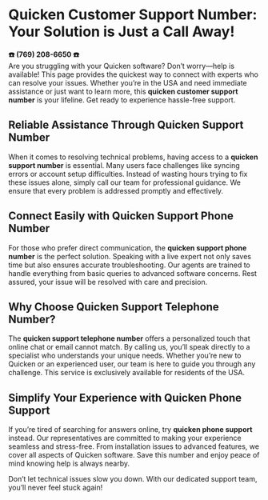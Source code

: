 # Quicken Customer Support Number: Your Solution is Just a Call Away!

**☎️ ‪(769) 208-6650‬ ☎️**  
Are you struggling with your Quicken software? Don’t worry—help is available! This page provides the quickest way to connect with experts who can resolve your issues. Whether you’re in the USA and need immediate assistance or just want to learn more, this **quicken customer support number** is your lifeline. Get ready to experience hassle-free support.

## Reliable Assistance Through Quicken Support Number  
When it comes to resolving technical problems, having access to a **quicken support number** is essential. Many users face challenges like syncing errors or account setup difficulties. Instead of wasting hours trying to fix these issues alone, simply call our team for professional guidance. We ensure that every problem is addressed promptly and effectively.

## Connect Easily with Quicken Support Phone Number  
For those who prefer direct communication, the **quicken support phone number** is the perfect solution. Speaking with a live expert not only saves time but also ensures accurate troubleshooting. Our agents are trained to handle everything from basic queries to advanced software concerns. Rest assured, your issue will be resolved with care and precision.

## Why Choose Quicken Support Telephone Number?  
The **quicken support telephone number** offers a personalized touch that online chat or email cannot match. By calling us, you’ll speak directly to a specialist who understands your unique needs. Whether you’re new to Quicken or an experienced user, our team is here to guide you through any challenge. This service is exclusively available for residents of the USA.

## Simplify Your Experience with Quicken Phone Support  
If you’re tired of searching for answers online, try **quicken phone support** instead. Our representatives are committed to making your experience seamless and stress-free. From installation issues to advanced features, we cover all aspects of Quicken software. Save this number and enjoy peace of mind knowing help is always nearby.

Don’t let technical issues slow you down. With our dedicated support team, you’ll never feel stuck again!
